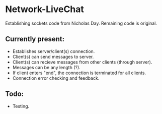 # Network-LiveChat
Establishing sockets code from Nicholas Day. Remaining code is original.

## Currently present:
 - Establishes server/client(s) connection.
 - Client(s) can send messages to server.
 - Client(s) can recieve messages from other clients (through server).
 - Messages can be any length (?).
 - If client enters "end", the connection is terminated for all clients.
 - Connection error checking and feedback.
 
## Todo:
 - Testing.
